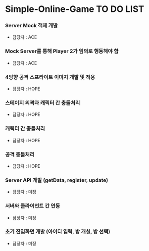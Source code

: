 # Simple-Online-Game TO DO LIST

### Server Mock 객체 개발
- 담당자 : ACE

### Mock Server를 통해 Player 2가 임의로 행동해야 함
- 담당자 : ACE

### 4방향 공격 스프라이트 이미지 개발 및 적용
- 담당자 : HOPE

### 스테이지 외곽과 캐릭터 간 충돌처리
- 담당자 : HOPE

### 캐릭터 간 충돌처리
- 담당자 : HOPE

### 공격 충돌처리
- 담당자 : HOPE

### Server API 개발 (getData, register, update)
- 담당자 : 미정

### 서버와 클라이언트 간 연동
- 담당자 : 미정

### 초기 진입화면 개발 (아이디 입력, 방 개설, 방 선택)
- 담당자 : 미정
